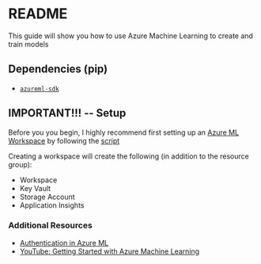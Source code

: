 # README
This guide will show you how to use Azure Machine Learning to create and train models

## Dependencies (pip)
- [`azureml-sdk`](https://pypi.org/project/azureml-sdk/)

## IMPORTANT!!! -- Setup
Before you you begin, I highly recommend first setting up an [Azure ML Workspace](https://docs.microsoft.com/en-us/azure/machine-learning/concept-workspace) by following the [script](./00_setup_aml_workspace.py)

Creating a workspace will create the following (in addition to the resource group):
- Workspace
- Key Vault
- Storage Account
- Application Insights

### Additional Resources
- [Authentication in Azure ML](https://aka.ms/aml-notebook-auth)
- [YouTube: Getting Started with Azure Machine Learning](https://www.youtube.com/watch?v=GBDSBInvz08)
